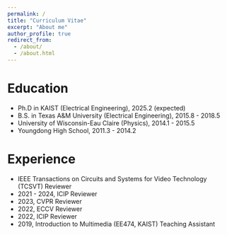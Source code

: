```yaml
---
permalink: /
title: "Curriculum Vitae"
excerpt: "About me"
author_profile: true
redirect_from: 
  - /about/
  - /about.html
---
```


Education
======
* Ph.D in KAIST (Electrical Engineering), 2025.2 (expected)
* B.S. in Texas A&M University (Electrical Engineering), 2015.8 - 2018.5
* University of Wisconsin-Eau Claire (Physics), 2014.1 - 2015.5
* Youngdong High School, 2011.3 - 2014.2

Experience
======
* IEEE Transactions on Circuits and Systems for Video Technology (TCSVT) Reviewer
* 2021 - 2024, ICIP Reviewer
* 2023, CVPR Reviewer
* 2022, ECCV Reviewer
* 2022, ICIP Reviewer
* 2019, Introduction to Multimedia (EE474, KAIST) Teaching Assistant
